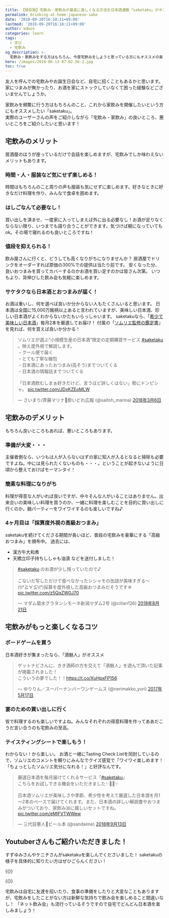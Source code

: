 ```yaml
---
title: 【保存版】宅飲み・家飲みが最高に楽しくなる方法を日本酒通販「saketaku」がオススメ！
permalink: drinking-at-home-japanese-sake
date: '2018-09-20T16:18:11+09:00'
lastmod: '2018-09-20T16:18:11+09:00'
author: admin
categories: learn
tags:
  - 学び
  - 宅飲み
og_description: >-
  宅飲み・家飲みをする方はもちろん、今度宅飲みをしようと思っている方にもオススメの楽しみ方を含めてまとめました。また、実際のユーザーさんの声も含めていることがポイント。メリットは、時間・場所・服装・人などの制約が無いこと。そして節約できる分、いつもより良いおつまみや日本酒・ワイン・焼酎を飲むこともできます。デメリットとしては主催者の部屋の片付けや料理を自分で作る必要もありますよね。saketakuでは、高級おつまみやテイスティングシートなども同封しているのでお酒だけではない普段とは異なる体験ができます。
hero: /images/2018-06-13-07.02.56-1.jpg
toc: true
---
```

友人を呼んでの宅飲みやお誕生日会など、自宅に招くこともあるかと思います。\
家につまみが無かったり、お酒を家にストックしていなくて困った経験などございませんでしょうか。

家飲みを頻繁に行う方はもちろんのこと、これから家飲みを開催したいという方にもオススメしたい「saketaku」。\
実際のユーザーさんの声をご紹介しながら「宅飲み・家飲み」の良いところ、悪いところをご紹介したいと思います！

## 宅飲みのメリット

居酒屋のほうが座っているだけで会話を楽しめますが、宅飲みでしか味わえないメリットもあります。  

### 時間・人・服装など気にせず楽しめる！

時間はもちろんのこと周りの声も服装も気にせずに楽しめます。好きなときに好きなだけ料理を作り、みんなで食卓を囲めます。

### はしごなんて必要なし！

買い出しを済ませ、一度家に入ってしまえば外に出る必要なし！お酒が足りなくならない限り、いつまでも語り合うことができます。気づけば朝になっていてもok。その場で寝れるのも良いところですね！

### 値段を抑えられる！

飲み屋さんに行くと、どうしても高くなりがちになりませんか？
居酒屋でドリンクをオーダーすれば原価の300%での提供は当たり前です。
安くなった分、良いおつまみを買ってカバーするのかお酒を買い足すのかは皆さん次第。
いつもより、背伸びした飲み会も気軽に楽しめます。

### サケタクなら日本酒とおつまみが届く！

お酒は重いし、何を選べば良いか分からない人もたくさんいると思います。
日本酒は全国に15,000万銘柄以上あると言われていますが、美味しい日本酒、珍しい日本酒がよくわからないかたもいらっしゃいます。
saketakuなら、「[希少で美味しい日本酒](https://lab.saketaku.com/p/about-saketaku-selection-sake/)」毎月2本を厳選してお届け！
付属の「[ソムリエ監修の鑑定書](https://lab.saketaku.com/p/about-proof-of-sake/)」を見れば、何を買えば良いか分かる！

<blockquote class="twitter-tweet" data-lang="ja"><p lang="ja" dir="ltr">ソムリエが選ぶ“小規模生産の日本酒”限定の定期購買サービス <a href="https://twitter.com/hashtag/saketaku?src=hash&amp;ref_src=twsrc%5Etfw">#saketaku</a> 。映え度外視で解説します。<br>・クール便で届く<br>・とても丁寧な梱包<br>・日本酒にあったおつまみ(高そう)までついてくる<br>・日本酒の情報誌までついてくる<br><br>「日本酒飲むしまぁ好きだけど、言うほど詳しくはない」勢にドンピシャ。 <a href="https://t.co/JDxKZEoMLW">pic.twitter.com/JDxKZEoMLW</a></p>&mdash; さいまり/斉藤マリナ🍺酔いどれ広報 (@saitoh_marina) <a href="https://twitter.com/saitoh_marina/status/971049918419759106?ref_src=twsrc%5Etfw">2018年3月6日</a></blockquote>
<script async src="https://platform.twitter.com/widgets.js" charset="utf-8"></script>

## 宅飲みのデメリット
もちろん良いところもあれば、悪いところもあります。

### 準備が大変・・・

主催者側なら、いつもは人が入らないはずの家に知人が入るとなると掃除も必要ですよね。中には見られたくないものも・・・。ということが起きないように日頃から整えておけばモーマンタイ！

### 簡素な料理になりがち

料理が得意な人がいれば良いですが、中々そんな人がいることはありません。出来合いの美味しい料理を買うのか、一緒に料理を楽しむことを目的に買い出しに行くのか。鍋パーティーをワイワイするのも楽しいですね♪

### 4ヶ月目は「採算度外視の高級おつまみ」
saketakuを続けてくださる期間が長いほど、普段の宅飲みを豪華にする「高級おつまみ」を頒布中。
過去には、
- 漢方牛大和煮
- 天橋立印子持ちししゃも油漬
などを送付しました！

<blockquote class="twitter-tweet" data-lang="ja"><p lang="ja" dir="ltr"><a href="https://twitter.com/hashtag/saketaku?src=hash&amp;ref_src=twsrc%5Etfw">#saketaku</a> のお酒が少し残っていたので♪<br><br>こないだ写しただけで食べなかったシシャモの缶詰が美味すぎる～(\\*≧∀≦\\*)採算を度外視した高級おつまみだそうです☆ <a href="https://t.co/z5QqZW0J70">pic.twitter.com/z5QqZW0J70</a></p>&mdash; マダム菊水グラタンシモーネ新潟マダム2号 (@ciitan126) <a href="https://twitter.com/ciitan126/status/1031884834338033664?ref_src=twsrc%5Etfw">2018年8月21日</a></blockquote>
<script async src="https://platform.twitter.com/widgets.js" charset="utf-8"></script>

## 宅飲みがもっと楽しくなるコツ

### ボードゲームを買う

日本酒好きが集まったなら、「酒魅人」がオススメ

<blockquote class="twitter-tweet" data-lang="ja"><p lang="ja" dir="ltr">ゲットナビさんに、きき酒師の方を交えて「酒魅人」を遊んで頂いた記事が掲載されました！<br>こういうの夢でした！！<a href="https://t.co/XuHpxFP156">https://t.co/XuHpxFP156</a></p>&mdash; ゆりりん／スーパーナンバーワンゲームス (@nerimakko_yuri) <a href="https://twitter.com/nerimakko_yuri/status/864813823265447937?ref_src=twsrc%5Etfw">2017年5月17日</a></blockquote>
<script async src="https://platform.twitter.com/widgets.js" charset="utf-8"></script>

### 宴のための買い出しに行く

皆で料理するのも楽しいですよね。みんなそれぞれの得意料理を作ってああだこうだ言い合うのも宅飲みの至高。

### テイスティングシートで楽しもう！

わからない！から楽しい。
お酒と一緒にTasting Check Listを同封しているので、ソムリエのコメントを頼りにみんなでクイズ感覚で「ワイワイ楽しめます！
「ちょっとしたソムリエ気分になれる！」と好評なんです。

<blockquote class="twitter-tweet" data-lang="ja"><p lang="ja" dir="ltr">厳選日本酒を毎月届けてくれるサービス「<a href="https://twitter.com/hashtag/saketaku?src=hash&amp;ref_src=twsrc%5Etfw">#saketaku</a>」<br>こちらをお試しできる機会をいただきました✨🍶🍶✨<br><br>日本酒ソムリエが美味しさや季節、希少性を考えて厳選した日本酒を月1～2本のペースで届けてくれます。また、日本酒の詳しい解説書やおつまみがついており、家飲み派に嬉しいセットですね。 <a href="https://t.co/eMlFVTWWew">pic.twitter.com/eMlFVTWWew</a></p>&mdash; 三代目悪人🍺ビール本 (@sandaime) <a href="https://twitter.com/sandaime/status/1040246913222696965?ref_src=twsrc%5Etfw">2018年9月13日</a></blockquote>
<script async src="https://platform.twitter.com/widgets.js" charset="utf-8"></script>

## Youtuberさんもご紹介いただきました！

すずゆみさんやケニチさんがsaketakuを楽しんでくださいました！
saketakuの様子を具体的に知りたい方はぜひごらんください！

{{<youtube id="OJXtDEPSRck" caption="家飲み動画で人気のすずゆみさんにご紹介いただきました" >}}

{{<youtube id="jGVqpL7kdJk" caption="グルメなケニチさんにご紹介いただきました！" >}}

宅飲みは自宅に友達を招いたり、食事の準備をしたりと大変なこともありますが、宅飲みをしたことがない方は新鮮な気持ちで飲み会を楽しめること間違いなし！
「ネット飲み会」も流行っているそうですので自宅でどんどん日本酒を楽しみましょう！

